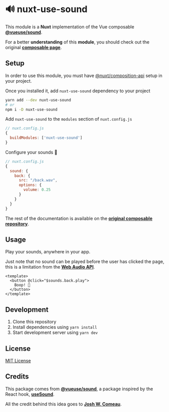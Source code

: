 # 🔊 nuxt-use-sound

This module is a **Nuxt** implementation of the Vue composable [**@vueuse/sound**](https://github.com/vueuse/sound).

For a better **understanding** of this **module**, you should check out the original [**composable page**](https://github.com/vueuse/sound).

## Setup

In order to use this module, you must have [@nuxt/composition-api](https://composition-api.nuxtjs.org) setup in your project.

Once you installed it, add `nuxt-use-sound` dependency to your project

```bash
yarn add --dev nuxt-use-sound
# or
npm i -D nuxt-use-sound
```

Add `nuxt-use-sound` to the `modules` section of `nuxt.config.js`

```js
// nuxt.config.js
{
  buildModules: ['nuxt-use-sound']
}
```

Configure your sounds 🥁

```js
// nuxt.config.js
{
  sound: {
    back: {
      src: "/back.wav",
      options: {
        volume: 0.25
      }
    }
  }
}
```

The rest of the documentation is available on the [**original composable repository**](https://github.com/vueuse/sound).

## Usage

Play your sounds, anywhere in your app.

Just note that no sound can be played before the user has clicked the page, this is a limitation from the [**Web Audio API**](https://developer.mozilla.org/fr/docs/Web/API/Web_Audio_API).

```vue
<template>
  <button @click="$sounds.back.play">
    Boop! 🎺
  </button>
</template>
```

## Development

1. Clone this repository
2. Install dependencies using `yarn install`
3. Start development server using `yarn dev`

## License

[MIT License](./LICENSE)

## Credits

This package comes from [**@vueuse/sound**](https://github.com/vueuse/sound), a package inspired by the React hook, [**useSound**](https://github.com/joshwcomeau/use-sound).

All the credit behind this idea goes to [**Josh W. Comeau**](https://github.com/joshwcomeau).
